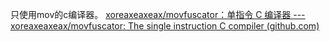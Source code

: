 只使用mov的c编译器。
[xoreaxeaxeax/movfuscator：单指令 C 编译器 --- xoreaxeaxeax/movfuscator: The single instruction C compiler (github.com)](https://github.com/xoreaxeaxeax/movfuscator/?tab=readme-ov-file)
